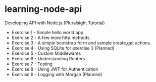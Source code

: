 # learning-node-api
Developing API with Node.js (Pluralsight Tutorial)

- Exercise 1 - Simple hello world app.
- Exercise 2 - A few more http methods.
- Exercise 3 - A simple bootstrap form and sample create,get actions.
- Exercise 4 - Using SQLite for exercise 3 (Planned)
- Exersice 5 - Custom Middlewares
- Exercise 6 - Understanding Routers
- Exercise 7 - Testing
- Exercise 8 - Using JWT for Authentication
- Exervise 9 - Logging with Morgan (Planned)